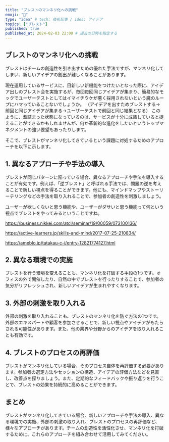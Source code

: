 ```yaml
---
title: "ブレストのマンネリ化への挑戦"
emoji: "💨"
type: "idea" # tech: 技術記事 / idea: アイデア
topics: ["ブレスト"]
published: true
published_at: 2024-02-03 22:00 # 過去の日時を指定する
---
```


## ブレストのマンネリ化への挑戦

ブレストはチームの創造性を引き出すための優れた手法ですが、マンネリ化してしまい、新しいアイデアの創出が難しくなることがあります。

現在運用しているサービスに、目新しい新機能をつけたいとなった際に、アイデア出しのブレスト会を実施するが、毎回毎回同じアイデアが集まり、簡易的なモックでユーザーテストとしてはイマイチウケが悪く採用されないという魔のループにハマっていることないでしょうか。
（アイデアを出すためブレストする→前回と同じアイデアが集まる→ユーザーテストで前回と同じ結果となる）
このように、煮詰まった状態になっているのは、サービスが十分に成熟していると捉えることができるかもしれませんが、何か革新的な進化をしたいというトップマネジメントの強い要望もあったりします。

そこで、ブレストがマンネリ化してきているという課題に対処するためのアプローチを以下に示します。

## 1. 異なるアプローチや手法の導入

ブレストが同じパターンに陥っている場合、異なるアプローチや手法を導入することが有効です。例えば、「逆ブレスト」と呼ばれる手法では、問題の逆を考えることで新しい視点を得ることができます。他にも、マインドマップやストーリーテリングなどの手法を取り入れることで、参加者の創造性を刺激しましょう。

ユーザーが欲しくないと思う機能や、ユーザーがダサいと思う機能って何という視点でブレストをやってみるということですね。

https://business.nikkei.com/atcl/seminar/19/00059/073100136/

https://active-learners.jp/skills-and-mind/2017-07-25-210834/

https://ameblo.jp/tatakau-c-i/entry-12821774127.html



## 2. 異なる環境での実施

ブレストを行う環境を変えることも、マンネリ化を打破する手段の1つです。オフィスの外で開催したり、自然の中でブレストを行ったりすることで、参加者の気分がリフレッシュされ、新しいアイデアが生まれやすくなります。

## 3. 外部の刺激を取り入れる

外部の刺激を取り入れることも、ブレストのマンネリ化を防ぐ方法の1つです。外部のエキスパートや顧客を参加させることで、新しい視点やアイデアがもたらされる可能性があります。また、他の業界や分野からのアイデアを取り入れることも有効です。

## 4. ブレストのプロセスの再評価

ブレストがマンネリ化している場合、そのプロセス自体を再評価する必要があります。参加者の選定方法やセッションの構造、アイデアの評価方法などを見直し、改善点を探りましょう。また、定期的なフィードバックや振り返りを行うことで、ブレストの効果を持続的に高めることができます。

## まとめ

ブレストがマンネリ化してきている場合、新しいアプローチや手法の導入、異なる環境での実施、外部の刺激の取り入れ、ブレストのプロセスの再評価など、様々なアプローチがあります。チームの創造性を活性化させ、マンネリ化を打破するために、これらのアプローチを組み合わせて活用してみてください。
